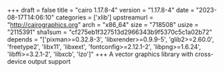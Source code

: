 +++
draft = false
title = "cairo 1.17.8-4"
version = "1.17.8-4"
date = "2023-08-17T14:06:10"
categories = ['xlib']
upstreamurl = "http://cairographics.org"
arch = "x86_64"
size = "718508"
usize = "2115391"
sha1sum = "cf275eb1f327513d2966343b9f5370c5c1a02b72"
depends = "['pixman>=0.32.8-3', 'libxrender>=0.9.9-5', 'glib2>=2.60.0', 'freetype2', 'libx11', 'libxext', 'fontconfig>=2.12.1-2', 'libpng>=1.6.24', 'libffi>=3.2.1-2', 'libxcb', 'lzo']"
+++
A vector graphics library with cross-device output support